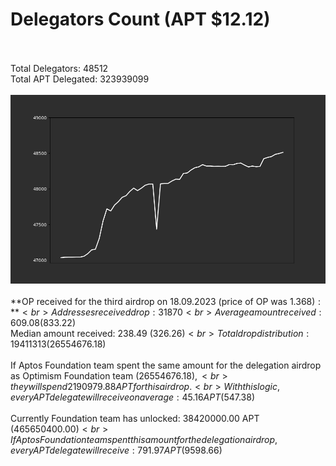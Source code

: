 # Delegators Count (APT $12.12)<br><br>
Total Delegators: 48512<br>
Total APT Delegated: 323939099<br><br>
![Delegators Plot](delegators_plot.png)<br><br>
**OP received for the third airdrop on 18.09.2023 (price of OP was $1.368):**<br>
Addresses received drop: 31870<br>
Average amount received: 609.08 ($833.22)<br>
Median amount received: 238.49 ($326.26)<br>
Total drop distribution: 19411313 ($26554676.18)<br><br>
If Aptos Foundation team spent the same amount for the delegation airdrop as Optimism Foundation team ($26554676.18),<br>
they will spend 2190979.88 APT for this airdrop.<br>
With this logic, every APT delegate will receive on average: 45.16 APT ($547.38)<br><br>
Currently Foundation team has unlocked: 38420000.00 APT ($465650400.00)<br>
If Aptos Foundation team spent this amount for the delegation airdrop, every APT delegate will receive : 791.97 APT ($9598.66)<br>
